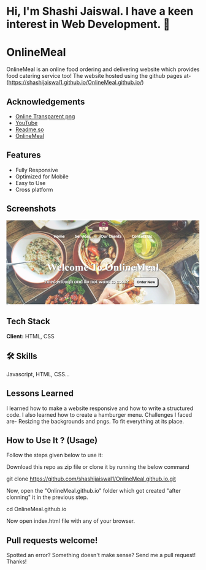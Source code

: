 # Hi, I'm Shashi Jaiswal. I have a keen interest in Web Development.  👋

# OnlineMeal

OnlineMeal is an online food ordering and delivering website which provides food catering service too! 
The website hosted using the github pages at- (https://shashijaiswal1.github.io/OnlineMeal.github.io/)

## Acknowledgements

 - [Online Transparent png](https://onlinepngtools.com/create-transparent-png)
 - [YouTube](https://www.youtube.com)
 - [Readme.so](https://readme.so/editor)
 - [OnlineMeal](https://shashijaiswal1.github.io/OnlineMeal.github.io/)

  
## Features

- Fully Responsive
- Optimized for Mobile 
- Easy to Use
- Cross platform
  
## Screenshots

![Screenshot](images/screenshot.png)
 
## Tech Stack

**Client:** HTML, CSS
  
## 🛠 Skills
Javascript, HTML, CSS...
  
## Lessons Learned

I learned how to make a website responsive and how to write a structured code. I also learned how to create a hamburger menu. Challenges I faced are-
Resizing the backgrounds and pngs.
To fit everything at its place.

## How to Use It ? (Usage)
Follow the steps given below to use it:

Download this repo as zip file or clone it by running the below command

git clone https://github.com/shashijaiswal1/OnlineMeal.github.io.git

Now, open the "OnlineMeal.github.io" folder which got created "after clonning" it in the previous step.

cd OnlineMeal.github.io

Now open index.html file with any of your browser.

## Pull requests welcome!
Spotted an error? Something doesn't make sense? Send me a pull request! Thanks!
